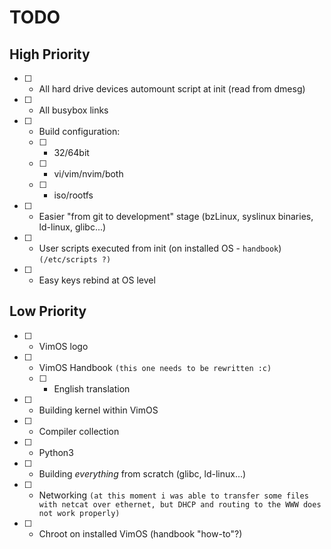# TODO
## High Priority
 - [ ] - All hard drive devices automount script at init (read from dmesg)
 - [ ] - All busybox links
 - [ ] - Build configuration:
    - [ ] - 32/64bit
    - [ ] - vi/vim/nvim/both
    - [ ] - iso/rootfs
 - [ ] - Easier "from git to development" stage (bzLinux, syslinux binaries, ld-linux, glibc...)
 - [ ] - User scripts executed from init (on installed OS - `handbook`) `(/etc/scripts ?)`
 - [ ] - Easy keys rebind at OS level
    
## Low Priority
 - [ ] - VimOS logo
 - [ ] - VimOS Handbook `(this one needs to be rewritten :c)`
   - [ ] - English translation
 - [ ] - Building kernel within VimOS
 - [ ] - Compiler collection
 - [ ] - Python3
 - [ ] - Building *everything* from scratch (glibc, ld-linux...)
 - [ ] - Networking `(at this moment i was able to transfer some files with netcat over ethernet, but DHCP and routing to the WWW does not work properly)`
 - [ ] - Chroot on installed VimOS (handbook "how-to"?)
